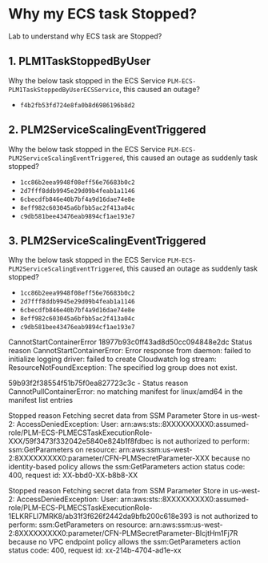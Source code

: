 Why my ECS task Stopped?
===
Lab to understand why ECS task are Stopped?

## 1. PLM1TaskStoppedByUser 
Why the below task stopped in the ECS Service `PLM-ECS-PLM1TaskStoppedByUserECSService`, this caused an outage?
- `f4b2fb53fd724e8fa0b8d6986196b8d2`

## 2. PLM2ServiceScalingEventTriggered 
Why the below task stopped in the ECS Service `PLM-ECS-PLM2ServiceScalingEventTriggered`, this caused an outage as suddenly task stopped?
- `1cc86b2eea9948f08eff56e76683b0c2`
- `2d7fff8ddb9945e29d09b4feab1a1146`
- `6cbecdfb846e40b7bf4a9d16dae74e8e`
- `8eff982c603045a6bfbb5ac2f413a04c`
- `c9db581bee43476eab9894cf1ae193e7`

## 3. PLM2ServiceScalingEventTriggered 
Why the below task stopped in the ECS Service `PLM-ECS-PLM2ServiceScalingEventTriggered`, this caused an outage as suddenly task stopped?
- `1cc86b2eea9948f08eff56e76683b0c2`
- `2d7fff8ddb9945e29d09b4feab1a1146`
- `6cbecdfb846e40b7bf4a9d16dae74e8e`
- `8eff982c603045a6bfbb5ac2f413a04c`
- `c9db581bee43476eab9894cf1ae193e7`


CannotStartContainerError
18977b93c0ff43ad8d50cc094848e2dc
Status reason	CannotStartContainerError: Error response from daemon: failed to initialize logging driver: failed to create Cloudwatch log stream: ResourceNotFoundException: The specified log group does not exist.


59b93f2f38554f51b75f0ea827723c3c - Status reason	CannotPullContainerError: no matching manifest for linux/amd64 in the manifest list entries


Stopped reason Fetching secret data from SSM Parameter Store in us-west-2: AccessDeniedException: User: arn:aws:sts::8XXXXXXXXX0:assumed-role/PLM-ECS-PLMECSTaskExecutionRole-XXX/59f3473f332042e5840e824b1f8fdbec is not authorized to perform: ssm:GetParameters on resource: arn:aws:ssm:us-west-2:8XXXXXXXXX0:parameter/CFN-PLMSecretParameter-XXX because no identity-based policy allows the ssm:GetParameters action status code: 400, request id: XX-bbd0-XX-b8b8-XX


Stopped reason Fetching secret data from SSM Parameter Store in us-west-2: AccessDeniedException: User: arn:aws:sts::8XXXXXXXXX0:assumed-role/PLM-ECS-PLMECSTaskExecutionRole-1ELKRFLI7MRK8/ab31f3f626f2442da9bfb200c618e393 is not authorized to perform: ssm:GetParameters on resource: arn:aws:ssm:us-west-2:8XXXXXXXXX0:parameter/CFN-PLMSecretParameter-BlcjtHm1Fj7R because no VPC endpoint policy allows the ssm:GetParameters action status code: 400, request id: xx-214b-4704-ad1e-xx
